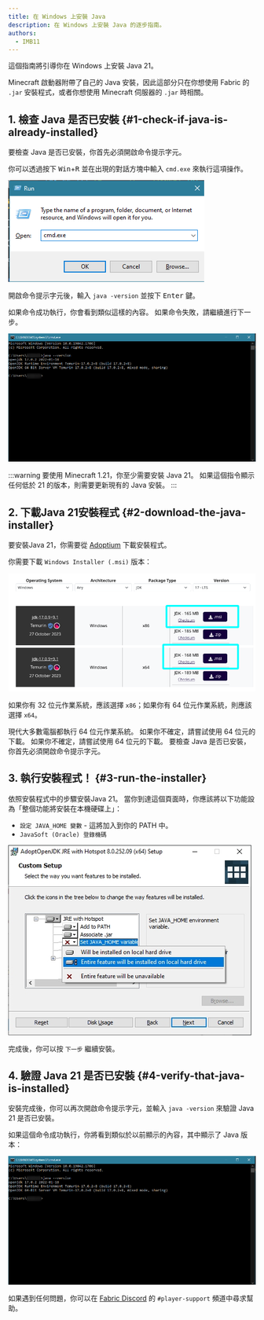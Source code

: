 ```yaml
---
title: 在 Windows 上安裝 Java
description: 在 Windows 上安裝 Java 的逐步指南。
authors:
  - IMB11
---
```


這個指南將引導你在 Windows 上安裝 Java 21。

Minecraft 啟動器附帶了自己的 Java 安裝，因此這部分只在你想使用 Fabric 的 `.jar` 安裝程式，或者你想使用 Minecraft 伺服器的 `.jar` 時相關。

## 1. 檢查 Java 是否已安裝 {#1-check-if-java-is-already-installed}

要檢查 Java 是否已安裝，你首先必須開啟命令提示字元。

你可以透過按下 <kbd>Win</kbd>+<kbd>R</kbd> 並在出現的對話方塊中輸入 `cmd.exe` 來執行這項操作。

![Windows執行對話方塊中的「cmd.exe」](/assets/players/installing-java/windows-run-dialog.png)

開啟命令提示字元後，輸入 `java -version` 並按下 <kbd>Enter</kbd> 鍵。

如果命令成功執行，你會看到類似這樣的內容。 如果命令失敗，請繼續進行下一步。

![命令提示字元中輸入了「java -version」](/assets/players/installing-java/windows-java-version.png)

:::warning
要使用 Minecraft 1.21，你至少需要安裝 Java 21。 如果這個指令顯示任何低於 21 的版本，則需要更新現有的 Java 安裝。
:::

## 2. 下載Java 21安裝程式 {#2-download-the-java-installer}

要安裝Java 21，你需要從 [Adoptium](https://adoptium.net/en-GB/temurin/releases/?os=windows\&package=jdk\&version=21) 下載安裝程式。

你需要下載 `Windows Installer (.msi)` 版本：

![Adoptium 下載頁面，突顯了 Windows 安裝程式 (.msi)](/assets/players/installing-java/windows-download-java.png)

如果你有 32 位元作業系統，應該選擇 `x86`；如果你有 64 位元作業系統，則應該選擇 `x64`。

現代大多數電腦都執行 64 位元作業系統。 如果你不確定，請嘗試使用 64 位元的下載。 如果你不確定，請嘗試使用 64 位元的下載。 要檢查 Java 是否已安裝，你首先必須開啟命令提示字元。

## 3. 執行安裝程式！ {#3-run-the-installer}

依照安裝程式中的步驟安裝Java 21。 當你到達這個頁面時，你應該將以下功能設為「整個功能將安裝在本機硬碟上」：

- `設定 JAVA_HOME 變數` - 這將加入到你的 PATH 中。
- `JavaSoft (Oracle) 登錄機碼`

![Java 21 安裝程式，其中「設定 JAVA\_HOME 變數」和「JavaSoft (Oracle) 登錄機碼」已醒目提示](/assets/players/installing-java/windows-wizard-screenshot.png)

完成後，你可以按 `下一步` 繼續安裝。

## 4. 驗證 Java 21 是否已安裝 {#4-verify-that-java-is-installed}

安裝完成後，你可以再次開啟命令提示字元，並輸入 `java -version` 來驗證 Java 21 是否已安裝。

如果這個命令成功執行，你將看到類似於以前顯示的內容，其中顯示了 Java 版本：

![命令提示字元中輸入了「java -version」](/assets/players/installing-java/windows-java-version.png)

如果遇到任何問題，你可以在 [Fabric Discord](https://discord.gg/v6v4pMv) 的 `#player-support` 頻道中尋求幫助。
